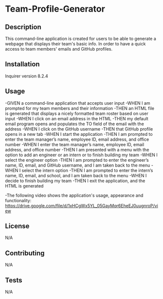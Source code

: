 # Team-Profile-Generator

## Description
This command-line application is created for users to be able to generate a webpage that displays their team's basic info. In order to have a quick access to team members' emails and GitHub profiles.

## Installation
Inquirer version 8.2.4

## Usage
-GIVEN a command-line application that accepts user input
-WHEN I am prompted for my team members and their information
-THEN an HTML file is generated that displays a nicely formatted team roster based on user input
-WHEN I click on an email address in the HTML
-THEN my default email program opens and populates the TO field of the email with the address
-WHEN I click on the GitHub username
-THEN that GitHub profile opens in a new tab
-WHEN I start the application
-THEN I am prompted to enter the team manager’s name, employee ID, email address, and office number
-WHEN I enter the team manager’s name, employee ID, email address, and office number
-THEN I am presented with a menu with the option to add an engineer or an intern or to finish building my team
-WHEN I select the engineer option
-THEN I am prompted to enter the engineer’s name, ID, email, and GitHub username, and I am taken back to the menu
-WHEN I select the intern option
-THEN I am prompted to enter the intern’s name, ID, email, and school, and I am taken back to the menu
-WHEN I decide to finish building my team
-THEN I exit the application, and the HTML is generated

-The following video shows the application's usage, appearance and functionality:
https://drive.google.com/file/d/1xHCgWx5YL_05GayMqr6EheEJ0uugnroP/view

## License
N/A

## Contributing
N/A

## Tests
  N/A